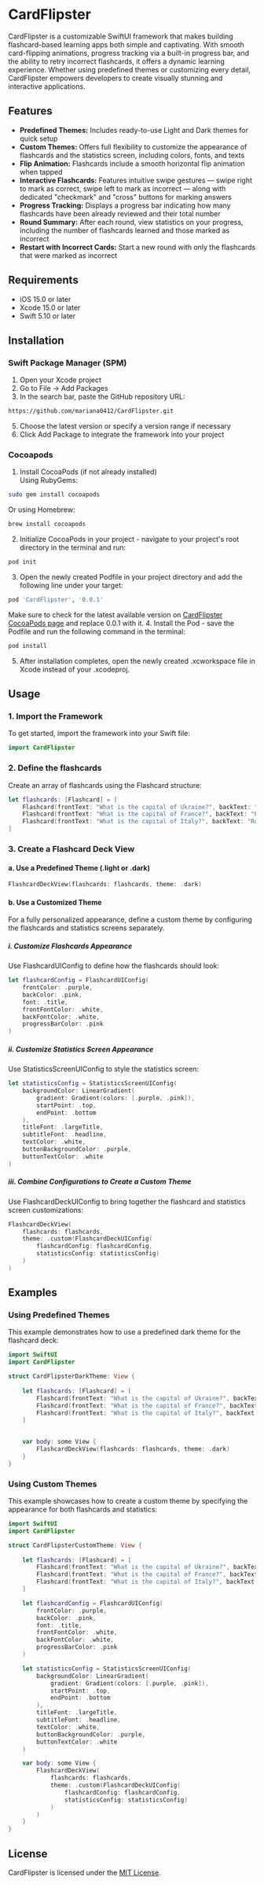 # CardFlipster

CardFlipster is a customizable SwiftUI framework that makes building flashcard-based learning apps both simple and captivating. 
With smooth card-flipping animations, progress tracking via a built-in progress bar, and the ability to retry incorrect flashcards, 
it offers a dynamic learning experience. Whether using predefined themes or customizing every detail, CardFlipster empowers developers 
to create visually stunning and interactive applications.

## Features

- <b>Predefined Themes:</b> Includes ready-to-use Light and Dark themes for quick setup
- <b>Custom Themes:</b> Offers full flexibility to customize the appearance of flashcards and the statistics screen, including colors, fonts, and texts
- <b>Flip Animation:</b> Flashcards include a smooth horizontal flip animation when tapped
- <b>Interactive Flashcards:</b> Features intuitive swipe gestures — swipe right to mark as correct, swipe left to mark as incorrect — along with dedicated "checkmark" and "cross" buttons for marking answers
- <b>Progress Tracking:</b> Displays a progress bar indicating how many flashcards have been already reviewed and their total number
- <b>Round Summary:</b> After each round, view statistics on your progress, including the number of flashcards learned and those marked as incorrect
- <b>Restart with Incorrect Cards:</b> Start a new round with only the flashcards that were marked as incorrect

## Requirements

- iOS 15.0 or later
- Xcode 15.0 or later
- Swift 5.10 or later

## Installation
### Swift Package Manager (SPM)
1. Open your Xcode project
2. Go to File -> Add Packages
3. In the search bar, paste the GitHub repository URL:
```bash
https://github.com/mariana0412/CardFlipster.git
```
5. Choose the latest version or specify a version range if necessary
6. Click Add Package to integrate the framework into your project

### Cocoapods
1. Install CocoaPods (if not already installed)  
Using RubyGems:
```bash
sudo gem install cocoapods
```
Or using Homebrew:
```bash
brew install cocoapods
```
2. Initialize CocoaPods in your project - navigate to your project's root directory in the terminal and run:
```ruby
pod init
```
3. Open the newly created Podfile in your project directory and add the following line under your target:
```ruby
pod 'CardFlipster', '0.0.1'
```
Make sure to check for the latest available version on [CardFlipster CocoaPods page](https://cocoapods.org/pods/CardFlipster) and replace 0.0.1 with it.
4. Install the Pod - save the Podfile and run the following command in the terminal:
```ruby
pod install
```
5. After installation completes, open the newly created .xcworkspace file in Xcode instead of your .xcodeproj.

## Usage

### 1. Import the Framework
To get started, import the framework into your Swift file:
```swift
import CardFlipster
```

### 2. Define the flashcards
Create an array of flashcards using the Flashcard structure:
```swift
let flashcards: [Flashcard] = [
    Flashcard(frontText: "What is the capital of Ukraine?", backText: "Kyiv"),
    Flashcard(frontText: "What is the capital of France?", backText: "Paris"),
    Flashcard(frontText: "What is the capital of Italy?", backText: "Rome")
]
```

### 3. Create a Flashcard Deck View
#### a. Use a Predefined Theme (.light or .dark)
```swift
FlashcardDeckView(flashcards: flashcards, theme: .dark)
```
#### b. Use a Customized Theme

For a fully personalized appearance, define a custom theme by configuring the flashcards and statistics screens separately.

##### i. Customize Flashcards Appearance
Use FlashcardUIConfig to define how the flashcards should look:

```swift
let flashcardConfig = FlashcardUIConfig(
    frontColor: .purple,
    backColor: .pink,
    font: .title,
    frontFontColor: .white,
    backFontColor: .white,
    progressBarColor: .pink
)
```

##### ii. Customize Statistics Screen Appearance
Use StatisticsScreenUIConfig to style the statistics screen:
```swift
let statisticsConfig = StatisticsScreenUIConfig(
    backgroundColor: LinearGradient(
        gradient: Gradient(colors: [.purple, .pink]),
        startPoint: .top,
        endPoint: .bottom
    ),
    titleFont: .largeTitle,
    subtitleFont: .headline,
    textColor: .white,
    buttonBackgroundColor: .purple,
    buttonTextColor: .white
)
```

##### iii. Combine Configurations to Create a Custom Theme
Use FlashcardDeckUIConfig to bring together the flashcard and statistics screen customizations:
```swift
FlashcardDeckView(
    flashcards: flashcards,
    theme: .custom(FlashcardDeckUIConfig(
        flashcardConfig: flashcardConfig,
        statisticsConfig: statisticsConfig)
    )
)
```

## Examples
### Using Predefined Themes
This example demonstrates how to use a predefined dark theme for the flashcard deck:
```swift
import SwiftUI
import CardFlipster

struct CardFlipsterDarkTheme: View {
    
    let flashcards: [Flashcard] = [
        Flashcard(frontText: "What is the capital of Ukraine?", backText: "Kyiv"),
        Flashcard(frontText: "What is the capital of France?", backText: "Paris"),
        Flashcard(frontText: "What is the capital of Italy?", backText: "Rome")
    ]

    
    var body: some View {
        FlashcardDeckView(flashcards: flashcards, theme: .dark)
    }
}
```

### Using Custom Themes
This example showcases how to create a custom theme by specifying the appearance for both flashcards and statistics:
```swift
import SwiftUI
import CardFlipster

struct CardFlipsterCustomTheme: View {
    
    let flashcards: [Flashcard] = [
        Flashcard(frontText: "What is the capital of Ukraine?", backText: "Kyiv"),
        Flashcard(frontText: "What is the capital of France?", backText: "Paris"),
        Flashcard(frontText: "What is the capital of Italy?", backText: "Rome")
    ]

    let flashcardConfig = FlashcardUIConfig(
        frontColor: .purple,
        backColor: .pink,
        font: .title,
        frontFontColor: .white,
        backFontColor: .white,
        progressBarColor: .pink
    )

    let statisticsConfig = StatisticsScreenUIConfig(
        backgroundColor: LinearGradient(
            gradient: Gradient(colors: [.purple, .pink]),
            startPoint: .top,
            endPoint: .bottom
        ),
        titleFont: .largeTitle,
        subtitleFont: .headline,
        textColor: .white,
        buttonBackgroundColor: .purple,
        buttonTextColor: .white
    )

    var body: some View {
        FlashcardDeckView(
            flashcards: flashcards,
            theme: .custom(FlashcardDeckUIConfig(
                flashcardConfig: flashcardConfig,
                statisticsConfig: statisticsConfig)
            )
        )
    }
}
```

## License
CardFlipster is licensed under the [MIT License](https://github.com/mariana0412/CardFlipster/blob/main/LICENSE).
